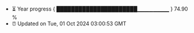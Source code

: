 - ⏳ Year progress { ██████████████████████▁▁▁▁▁▁▁▁ } 74.90 %
- ⏰ Updated on Tue, 01 Oct 2024 03:00:53 GMT

